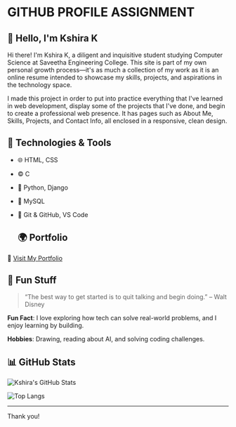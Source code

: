 # GITHUB PROFILE ASSIGNMENT

## 👋 Hello, I'm Kshira K

Hi there! I'm Kshira K, a diligent and inquisitive student studying Computer Science at Saveetha Engineering College. This site is part of my own personal growth process—it's as much a collection of my work as it is an online resume intended to showcase my skills, projects, and aspirations in the technology space.

I made this project in order to put into practice everything that I've learned in web development, display some of the projects that I've done, and begin to create a professional web presence. It has pages such as About Me, Skills, Projects, and Contact Info, all enclosed in a responsive, clean design.

## 🚀 Technologies & Tools
- 🌐 HTML, CSS
- ©️ C
- 🐍 Python, Django
- 🐘 MySQL
- 🔧 Git & GitHub, VS Code

  ## 🌍 Portfolio
🔗 [Visit My Portfolio](https://kshira06.github.io/portfolio/text.html#hero)

## 🌟 Fun Stuff
> “The best way to get started is to quit talking and begin doing.” – Walt Disney

**Fun Fact**: I love exploring how tech can solve real-world problems, and I enjoy learning by building.

**Hobbies**: Drawing, reading about AI, and solving coding challenges.

## 📊 GitHub Stats
![Kshira's GitHub Stats](https://github-readme-stats.vercel.app/api?username=kshira06&show_icons=true&theme=radical)

![Top Langs](https://github-readme-stats.vercel.app/api/top-langs/?username=kshira06&layout=compact&theme=radical)

---

Thank you!

